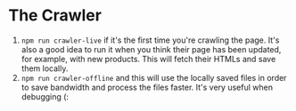 # The Crawler
1. `npm run crawler-live` if it's the first time you're crawling the page. It's also a good idea to run it when you think their page has been updated, for example, with new products. This will fetch their HTMLs and save them locally.
2. `npm run crawler-offline` and this will use the locally saved files in order to save bandwidth and process the files faster. It's very useful when debugging (: